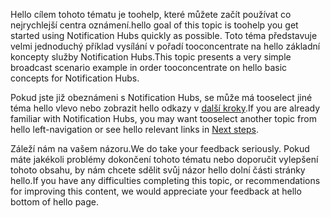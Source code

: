 
<span data-ttu-id="ac2c5-101">Hello cílem tohoto tématu je toohelp, které můžete začít používat co nejrychlejší centra oznámení.</span><span class="sxs-lookup"><span data-stu-id="ac2c5-101">hello goal of this topic is toohelp you get started using Notification Hubs quickly as possible.</span></span> <span data-ttu-id="ac2c5-102">Toto téma představuje velmi jednoduchý příklad vysílání v pořadí tooconcentrate na hello základní koncepty služby Notification Hubs.</span><span class="sxs-lookup"><span data-stu-id="ac2c5-102">This topic presents a very simple broadcast scenario example in order tooconcentrate on hello basic concepts for Notification Hubs.</span></span>

<span data-ttu-id="ac2c5-103">Pokud jste již obeznámeni s Notification Hubs, se může má tooselect jiné téma hello vlevo nebo zobrazit hello odkazy v [další kroky](#next-steps).</span><span class="sxs-lookup"><span data-stu-id="ac2c5-103">If you are already familiar with Notification Hubs, you may want tooselect another topic from hello left-navigation or see hello relevant links in [Next steps](#next-steps).</span></span>

<span data-ttu-id="ac2c5-104">Záleží nám na vašem názoru.</span><span class="sxs-lookup"><span data-stu-id="ac2c5-104">We do take your feedback seriously.</span></span> <span data-ttu-id="ac2c5-105">Pokud máte jakékoli problémy dokončení tohoto tématu nebo doporučit vylepšení tohoto obsahu, by nám chcete sdělit svůj názor hello dolní části stránky hello.</span><span class="sxs-lookup"><span data-stu-id="ac2c5-105">If you have any difficulties completing this topic, or recommendations for improving this content, we would appreciate your feedback at hello bottom of hello page.</span></span>

